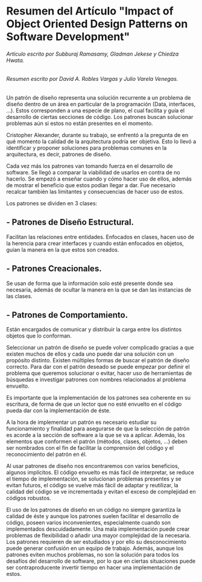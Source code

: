 # Resumen del Artículo "Impact of Object Oriented Design Patterns on Software Development"   
###### Artículo escrito por Subburaj Ramasamy, Gladman Jekese y Chiedza Hwata.  
###### Resumen escrito por David A. Robles Vargas y Julio Varela Venegas.   
  
Un patrón de diseño representa una solución recurrente a un problema de diseño dentro de un área en particular de la programación (Data, interfaces, …). Estos corresponden a una especie de plano, el cual facilita y guía el desarrollo de ciertas secciones de código. Los patrones buscan solucionar problemas aún si estos no están presentes en el momento.

Cristopher Alexander, durante su trabajo, se enfrentó a la pregunta de en qué momento la calidad de la arquitectura podría ser objetiva. Esto lo llevó a identificar y proponer soluciones para problemas comunes en la arquitectura, es decir, patrones de diseño.   

Cada vez más los patrones van tomando fuerza en el desarrollo de software. Se llegó a comparar la viabilidad de usarlos en contra de no hacerlo. Se empezó a enseñar cuando y cómo hacer uso de ellos, además de mostrar el beneficio que estos podían llegar a dar. Fue necesario recalcar también las limitantes y consecuencias de hacer uso de estos.   

Los patrones se dividen en 3 clases:  

## - Patrones de Diseño Estructural.
Facilitan las relaciones entre entidades. Enfocados en clases, hacen uso de la herencia para crear interfaces y cuando están enfocados en objetos, guían la manera en la que estos son creados.    

## - Patrones Creacionales.
Se usan de forma que la información solo esté presente donde sea necesaria, además de ocultar la manera en la que se dan las instancias de las clases. 

## - Patrones de Comportamiento.
Están encargados de comunicar y distribuir la carga entre los distintos objetos que lo conforman.  

Seleccionar un patrón de diseño se puede volver complicado gracias a que existen muchos de ellos y cada uno puede dar una solución con un propósito distinto. Existen múltiples formas de buscar el patrón de diseño correcto. Para dar con el patrón deseado se puede empezar por definir el problema que queremos solucionar o evitar, hacer uso de herramientas de búsquedas e investigar patrones con nombres relacionados al problema envuelto.  

Es importante que la implementación de los patrones sea coherente en su escritura, de forma de que un lector que no esté envuelto en el código pueda dar con la implementación de éste.   

A la hora de implementar un patrón es necesario estudiar su funcionamiento y finalidad para asegurarse de que la selección de patrón es acorde a la sección de software a la que se va a aplicar. Además, los elementos que conformen el patrón (métodos, clases, objetos, …) deben ser nombrados con el fin de facilitar la comprensión del código y el reconocimiento del patrón en él.    

Al usar patrones de diseño nos encontraremos con varios beneficios, algunos implícitos. El código envuelto es más fácil de interpretar, se reduce el tiempo de implementación, se solucionan problemas presentes y se evitan futuros, el código se vuelve más fácil de adaptar y reutilizar, la calidad del código se ve incrementada y evitan el exceso de complejidad en códigos robustos.  

El uso de los patrones de diseño en un código no siempre garantiza la calidad de éste y aunque los patrones suelen facilitar el desarrollo de código, poseen varios inconvenientes, especialmente cuando son implementados descuidadamente. Una mala implementación puede crear problemas de flexibilidad o añadir una mayor complejidad de la necesaria. Los patrones requieren de ser estudiados y por ello su desconocimiento puede generar confusión en un equipo de trabajo. Además, aunque los patrones eviten muchos problemas, no son la solución para todos los desafíos del desarrollo de software, por lo que en ciertas situaciones puede ser contraproducente invertir tiempo en hacer una implementación de estos.   

 

